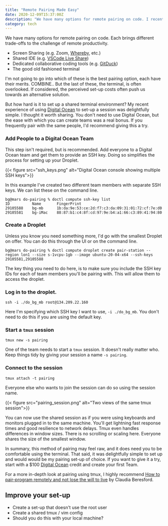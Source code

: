 ```yaml
---
title: "Remote Pairing Made Easy"
date: 2020-12-09T15:37:00Z
description: "We have many options for remote pairing on code. I recently tried pairing using tmux. Whilst it sounds like this might be fiddly to set-up, my experience was the opposite. Delightfully simple, lightning fast pairing."
category: tech
---
```


We have many options for remote pairing on code. Each brings different trade-offs to the challenge of remote productivity.

* Screen Sharing (e.g. Zoom, [Whereby](https://whereby.com/user), etc.)
* Shared IDE (e.g. [VSCode Live Share](https://docs.microsoft.com/en-us/visualstudio/liveshare/use/vscode))
* Dedicated collaborative coding tools (e.g. [GitDuck](https://gitduck.com))
* The good old fashioned terminal

I'm not going to go into which of these is the best pairing option, each have their merits. COMBINE.. But the last of these, the terminal, is often overlooked. If considered, the perceived set-up costs often push us towards an alternative solution.

But how hard is it to set up a shared terminal environment? My recent experience of using [Digital Ocean](https://m.do.co/c/180ade3e9e88) to set-up a session was delightfully simple. I thought it worth sharing. You don't need to use Digital Ocean, but the ease with which you can create teams was a real bonus. If you frequently pair with the same people, I'd recommend giving this a try.

### Add People to a Digital Ocean Team

This step isn't required, but is recommended. Add everyone to a Digital Ocean team and get them to provide an SSH key. Doing so  simplifies the process for setting up your Droplet.

{{< figure src="ssh_keys.png" alt="Digital Ocean console showing multiple SSH keys">}}

In this example I've created two different team members with separate SSH keys. We can list these on the command line.

```
bg@mars do-pairing % doctl compute ssh-key list 
ID          Name       FingerPrint
29105588    bg-mb      1b:da:9e:53:ce:2d:f7:c3:da:09:31:01:72:cf:7e:d0
29105581    bg-iMac    88:87:b1:c4:8f:cd:97:9e:b4:a1:66:c3:89:41:94:80
```

### Create a Droplet

Unless you know you need something more, I'd go with the smallest Droplet on offer. You can do this through the UI or on the command line.

```
bg@mars do-pairing % doctl compute droplet create pair-station --region lon1 --size s-1vcpu-1gb --image ubuntu-20-04-x64 --ssh-keys 29105581,29105588
```

The key thing you need to do here, is to make sure you include the SSH key IDs for each of team members you'll be pairing with. This will allow them to access the droplet.

### Log in to the droplet.

```
ssh -i ./do_bg_mb root@134.209.22.160
```

Here I'm specifying which SSH key I want to use, `-i ./do_bg_mb`. You don't need to do this if you are using the default key.

### Start a `tmux` session

```
tmux new -s pairing
```

One of the team needs to start a `tmux` session. It doesn't really matter who. Keep things tidy by giving your session a name `-s pairing`.

### Connect to the session

```
tmux attach -t pairing
```

Everyone else who wants to join the session can do so using the session name.

{{< figure src="pairing_session.png" alt="Two views of the same tmux session">}}

You can now use the shared session as if you were using keyboards and monitors plugged in to the same machine. You'll get lightning fast response times and good resilience to network delays. Tmux even handles differences in window sizes. There is no scrolling or scaling here. Everyone shares the size of the smallest window.

In summary, this method of pairing may feel raw, and it does need you to be comfortable using the terminal. That said, it was delightfully simple to set up and would would be my pairing set-up of choice. If you want to give it a try, start with a $100 [Digital Ocean](https://m.do.co/c/180ade3e9e88) credit and create your first Team.

For a more in-depth look at pairing using tmux, I highly recommend [How to pair-program remotely and not lose the will to live](https://queenofdowntime.com/blog/remote-pair-programming) by Claudia Beresford.

## Improve your set-up

* Create a set-up that doesn't use the root user
* Create a shared tmux / vim config
* Should you do this with your local machine?
